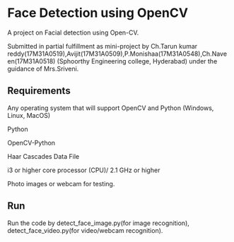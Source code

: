# Face Detection using OpenCV
A project on Facial detection using Open-CV.

Submitted in partial fulfillment as mini-project by Ch.Tarun kumar reddy(17M31A0519),Avijit(17M31A0509),P.Monishaa(17M31A0548),Ch.Naveen(17M31A0518) (Sphoorthy Engineering college, Hyderabad) under the guidance of Mrs.Sriveni.


## Requirements

Any operating system that will support OpenCV and Python (Windows, Linux, MacOS)

Python

OpenCV-Python

Haar Cascades Data File

i3 or higher core processor (CPU)/ 2.1 GHz or higher

Photo images or webcam for testing.

## Run

Run the code by detect_face_image.py(for image recognition), detect_face_video.py(for video/webcam recognition).
